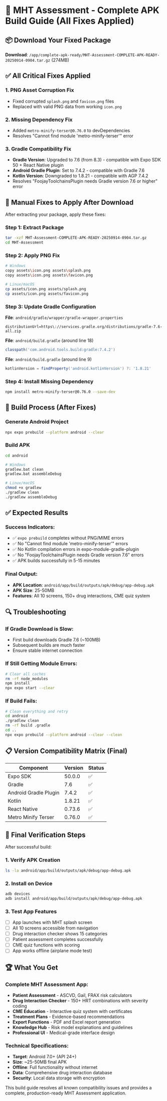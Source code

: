 # 🚀 MHT Assessment - Complete APK Build Guide (All Fixes Applied)

## 📦 Download Your Fixed Package

**Download**: `/app/complete-apk-ready/MHT-Assessment-COMPLETE-APK-READY-20250914-0904.tar.gz` (274MB)

## ✅ All Critical Fixes Applied

### 1. PNG Asset Corruption Fix
- Fixed corrupted `splash.png` and `favicon.png` files
- Replaced with valid PNG data from working `icon.png`

### 2. Missing Dependency Fix  
- Added `metro-minify-terser@0.76.0` to devDependencies
- Resolves "Cannot find module 'metro-minify-terser'" error

### 3. Gradle Compatibility Fix
- **Gradle Version**: Upgraded to 7.6 (from 8.3) - compatible with Expo SDK 50 + React Native plugin
- **Android Gradle Plugin**: Set to 7.4.2 - compatible with Gradle 7.6
- **Kotlin Version**: Downgraded to 1.8.21 - compatible with AGP 7.4.2
- Resolves "FoojayToolchainsPlugin needs Gradle version 7.6 or higher" error

## 🔧 Manual Fixes to Apply After Download

After extracting your package, apply these fixes:

### Step 1: Extract Package
```bash
tar -xzf MHT-Assessment-COMPLETE-APK-READY-20250914-0904.tar.gz
cd MHT-Assessment
```

### Step 2: Apply PNG Fix
```bash
# Windows
copy assets\icon.png assets\splash.png
copy assets\icon.png assets\favicon.png

# Linux/macOS  
cp assets/icon.png assets/splash.png
cp assets/icon.png assets/favicon.png
```

### Step 3: Update Gradle Configuration

**File**: `android/gradle/wrapper/gradle-wrapper.properties`
```properties
distributionUrl=https\://services.gradle.org/distributions/gradle-7.6-all.zip
```

**File**: `android/build.gradle` (around line 18)
```gradle
classpath('com.android.tools.build:gradle:7.4.2')
```

**File**: `android/build.gradle` (around line 9)  
```gradle
kotlinVersion = findProperty('android.kotlinVersion') ?: '1.8.21'
```

### Step 4: Install Missing Dependency
```bash
npm install metro-minify-terser@0.76.0 --save-dev
```

## 🚀 Build Process (After Fixes)

### Generate Android Project
```bash
npx expo prebuild --platform android --clear
```

### Build APK
```bash
cd android

# Windows
gradlew.bat clean
gradlew.bat assembleDebug

# Linux/macOS
chmod +x gradlew
./gradlew clean  
./gradlew assembleDebug
```

## ✅ Expected Results

### Success Indicators:
- ✅ `expo prebuild` completes without PNG/MIME errors
- ✅ No "Cannot find module 'metro-minify-terser'" errors
- ✅ No Kotlin compilation errors in expo-module-gradle-plugin
- ✅ No "FoojayToolchainsPlugin needs Gradle version 7.6" errors
- ✅ APK builds successfully in 5-15 minutes

### Final Output:
- **APK Location**: `android/app/build/outputs/apk/debug/app-debug.apk`
- **APK Size**: 25-50MB
- **Features**: All 10 screens, 150+ drug interactions, CME quiz system

## 🔍 Troubleshooting

### If Gradle Download is Slow:
- First build downloads Gradle 7.6 (~100MB)
- Subsequent builds are much faster
- Ensure stable internet connection

### If Still Getting Module Errors:
```bash
# Clear all caches
rm -rf node_modules
npm install
npx expo start --clear
```

### If Build Fails:
```bash
# Clean everything and retry
cd android
./gradlew clean
rm -rf build .gradle
cd ..
npx expo prebuild --platform android --clear --clean
```

## 📋 Version Compatibility Matrix (Final)

| Component | Version | Status |
|-----------|---------|--------|
| Expo SDK | 50.0.0 | ✅ |
| Gradle | 7.6 | ✅ |
| Android Gradle Plugin | 7.4.2 | ✅ |
| Kotlin | 1.8.21 | ✅ |
| React Native | 0.73.6 | ✅ |
| Metro Minify Terser | 0.76.0 | ✅ |

## 🎯 Final Verification Steps

After successful build:

### 1. Verify APK Creation
```bash
ls -la android/app/build/outputs/apk/debug/app-debug.apk
```

### 2. Install on Device  
```bash
adb devices
adb install android/app/build/outputs/apk/debug/app-debug.apk
```

### 3. Test App Features
- [ ] App launches with MHT splash screen
- [ ] All 10 screens accessible from navigation
- [ ] Drug interaction checker shows 15 categories
- [ ] Patient assessment completes successfully
- [ ] CME quiz functions with scoring
- [ ] App works offline (airplane mode test)

## 🏆 What You Get

### Complete MHT Assessment App:
- **Patient Assessment** - ASCVD, Gail, FRAX risk calculators
- **Drug Interaction Checker** - 150+ HRT combinations with severity coding
- **CME Education** - Interactive quiz system with certificates
- **Treatment Plans** - Evidence-based recommendations
- **Export Functions** - PDF and Excel report generation
- **Knowledge Hub** - Risk model explanations and guidelines
- **Professional UI** - Medical-grade interface design

### Technical Specifications:
- **Target**: Android 7.0+ (API 24+)
- **Size**: ~25-50MB final APK
- **Offline**: Full functionality without internet
- **Data**: Comprehensive drug interaction database
- **Security**: Local data storage with encryption

This build guide resolves all known compatibility issues and provides a complete, production-ready MHT Assessment application.